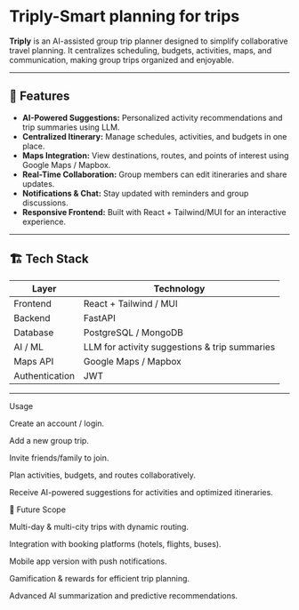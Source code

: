 # Triply-Smart planning for trips

**Triply** is an AI-assisted group trip planner designed to simplify collaborative travel planning. It centralizes scheduling, budgets, activities, maps, and communication, making group trips organized and enjoyable.

---

## 🚀 Features

- **AI-Powered Suggestions:** Personalized activity recommendations and trip summaries using LLM.
- **Centralized Itinerary:** Manage schedules, activities, and budgets in one place.
- **Maps Integration:** View destinations, routes, and points of interest using Google Maps / Mapbox.
- **Real-Time Collaboration:** Group members can edit itineraries and share updates.
- **Notifications & Chat:** Stay updated with reminders and group discussions.
- **Responsive Frontend:** Built with React + Tailwind/MUI for an interactive experience.

---

## 🏗️ Tech Stack

| Layer | Technology |
|-------|------------|
| Frontend | React + Tailwind / MUI |
| Backend | FastAPI |
| Database | PostgreSQL / MongoDB |
| AI / ML | LLM for activity suggestions & trip summaries |
| Maps API | Google Maps / Mapbox |
| Authentication | JWT |

---

Usage

Create an account / login.

Add a new group trip.

Invite friends/family to join.

Plan activities, budgets, and routes collaboratively.

Receive AI-powered suggestions for activities and optimized itineraries.

🌟 Future Scope

Multi-day & multi-city trips with dynamic routing.

Integration with booking platforms (hotels, flights, buses).

Mobile app version with push notifications.

Gamification & rewards for efficient trip planning.

Advanced AI summarization and predictive recommendations.

